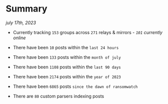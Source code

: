 
# Summary
_july 17th, 2023_

- Currently tracking `153` groups across `271` relays & mirrors - _`101` currently online_

- There have been `10` posts within the `last 24 hours`

- There have been `133` posts within the `month of july`

- There have been `1108` posts within the `last 90 days`

- There have been `2174` posts within the `year of 2023`

- There have been `6865` posts `since the dawn of ransomwatch`

- There are `80` custom parsers indexing posts
